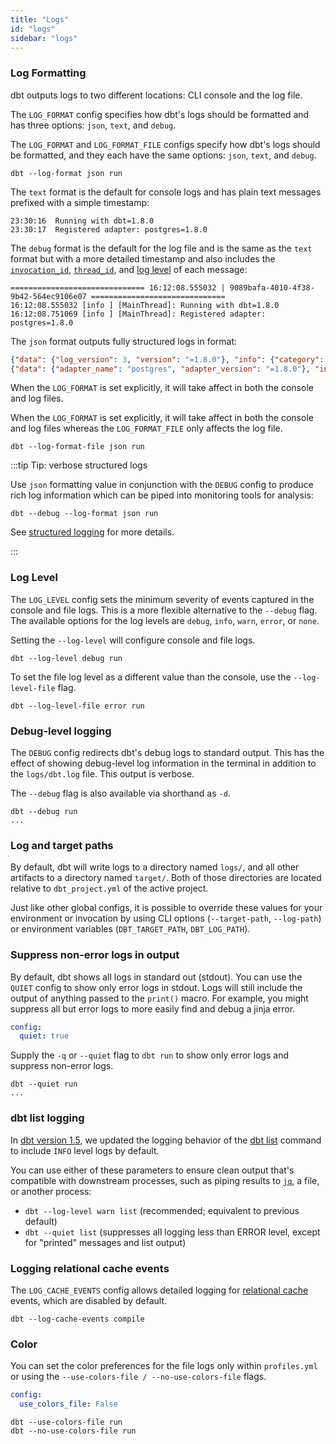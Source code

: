 ```yaml
---
title: "Logs"
id: "logs"
sidebar: "logs"
---
```


### Log Formatting

dbt outputs logs to two different locations: CLI console and the log file.

<VersionBlock lastVersion="1.4">

The `LOG_FORMAT` config specifies how dbt's logs should be formatted and has three options: `json`, `text`, and `debug`.

</VersionBlock>

<VersionBlock firstVersion="1.5">

The `LOG_FORMAT` and `LOG_FORMAT_FILE` configs specify how dbt's logs should be formatted, and they each have the same options: `json`, `text`, and `debug`.

</VersionBlock>

<File name='Usage'>

```text
dbt --log-format json run
```

</File>

The `text` format is the default for console logs and has plain text messages prefixed with a simple timestamp:

```
23:30:16  Running with dbt=1.8.0
23:30:17  Registered adapter: postgres=1.8.0
```

The `debug` format is the default for the log file and is the same as the `text` format but with a more detailed timestamp and also includes the [`invocation_id`](/reference/dbt-jinja-functions/invocation_id), [`thread_id`](/reference/dbt-jinja-functions/thread_id), and [log level](/reference/global-configs/logs#log-level) of each message:

```
============================== 16:12:08.555032 | 9089bafa-4010-4f38-9b42-564ec9106e07 ==============================
16:12:08.555032 [info ] [MainThread]: Running with dbt=1.8.0
16:12:08.751069 [info ] [MainThread]: Registered adapter: postgres=1.8.0
```

The `json` format outputs fully structured logs in <Term id="json" /> format:

```json
{"data": {"log_version": 3, "version": "=1.8.0"}, "info": {"category": "", "code": "A001", "extra": {}, "invocation_id": "82131fa0-d2b4-4a77-9436-019834e22746", "level": "info", "msg": "Running with dbt=1.8.0", "name": "MainReportVersion", "pid": 7875, "thread": "MainThread", "ts": "2024-05-29T23:32:54.993336Z"}}
{"data": {"adapter_name": "postgres", "adapter_version": "=1.8.0"}, "info": {"category": "", "code": "E034", "extra": {}, "invocation_id": "82131fa0-d2b4-4a77-9436-019834e22746", "level": "info", "msg": "Registered adapter: postgres=1.8.0", "name": "AdapterRegistered", "pid": 7875, "thread": "MainThread", "ts": "2024-05-29T23:32:56.437986Z"}}
```

<VersionBlock lastVersion="1.4">

When the `LOG_FORMAT` is set explicitly, it will take affect in both the console and log files.

</VersionBlock>

<VersionBlock firstVersion="1.5">

When the `LOG_FORMAT` is set explicitly, it will take affect in both the console and log files whereas the `LOG_FORMAT_FILE` only affects the log file.

<File name='Usage'>

```text
dbt --log-format-file json run
```

</File>

</VersionBlock>

:::tip Tip: verbose structured logs

Use `json` formatting value in conjunction with the `DEBUG` config to produce rich log information which can be piped into monitoring tools for analysis:

```text
dbt --debug --log-format json run
```

See [structured logging](/reference/events-logging#structured-logging) for more details.

:::

<VersionBlock firstVersion="1.5">

### Log Level

The `LOG_LEVEL` config sets the minimum severity of events captured in the console and file logs. This is a more flexible alternative to the `--debug` flag. The available options for the log levels are `debug`, `info`, `warn`, `error`, or `none`.

Setting the `--log-level` will configure console and file logs. 


```text
dbt --log-level debug run
```

To set the file log level as a different value than the console, use the `--log-level-file` flag. 


```text
dbt --log-level-file error run
```


</VersionBlock>

### Debug-level logging

The `DEBUG` config redirects dbt's debug logs to standard output. This has the effect of showing debug-level log information in the terminal in addition to the `logs/dbt.log` file. This output is verbose.

The `--debug` flag is also available via shorthand as `-d`.

<File name='Usage'>

```text
dbt --debug run
...

```

</File>  


### Log and target paths

By default, dbt will write logs to a directory named `logs/`, and all other artifacts to a directory named `target/`. Both of those directories are located relative to `dbt_project.yml` of the active project.

Just like other global configs, it is possible to override these values for your environment or invocation by using CLI options (`--target-path`, `--log-path`) or environment variables (`DBT_TARGET_PATH`, `DBT_LOG_PATH`).


### Suppress non-error logs in output

By default, dbt shows all logs in standard out (stdout). You can use the `QUIET` config to show only error logs in stdout. Logs will still include the output of anything passed to the `print()` macro.  For example, you might suppress all but error logs to more easily find and debug a jinja error.

<File name='profiles.yml'>

```yaml
config:
  quiet: true
```

</File>

Supply the `-q` or `--quiet` flag to `dbt run` to show only error logs and suppress non-error logs.

```text
dbt --quiet run
...
```

### dbt list logging

In [dbt version 1.5](/docs/dbt-versions/core-upgrade/upgrading-to-v1.5#behavior-changes), we updated the logging behavior of the [dbt list](/reference/commands/list) command to include `INFO` level logs by default.


You can use either of these parameters to ensure clean output that's compatible with downstream processes, such as piping results to [`jq`](https://jqlang.github.io/jq/manual/), a file, or another process:

- `dbt --log-level warn list` (recommended; equivalent to previous default)
- `dbt --quiet list` (suppresses all logging less than ERROR level, except for "printed" messages and list output)


### Logging relational cache events

The `LOG_CACHE_EVENTS` config allows detailed logging for [relational cache](reference/global-configs/cache) events, which are disabled by default.

```text
dbt --log-cache-events compile
```

<VersionBlock firstVersion="1.5">

### Color

You can set the color preferences for the file logs only within `profiles.yml` or using the `--use-colors-file / --no-use-colors-file` flags.

<File name='profiles.yml'>

```yaml
config:
  use_colors_file: False
```

</File>

```text
dbt --use-colors-file run
dbt --no-use-colors-file run
```

</VersionBlock>

